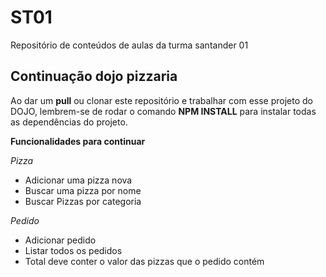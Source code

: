 # ST01
Repositório de conteúdos de aulas da turma santander 01

## Continuação dojo pizzaria

Ao dar um **pull** ou clonar este repositório e trabalhar com esse projeto do DOJO,
lembrem-se de rodar o comando **NPM INSTALL** para instalar todas as dependências do projeto.

**Funcionalidades para continuar**

*Pizza*
- Adicionar uma pizza nova
- Buscar uma pizza por nome
- Buscar Pizzas por categoria

*Pedido*
- Adicionar pedido
- Listar todos os pedidos
- Total deve conter o valor das pizzas que o pedido contém


 


